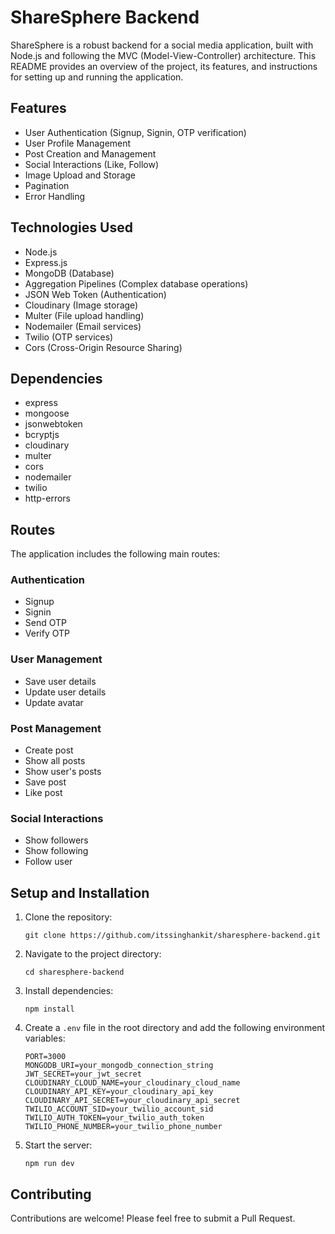 # ShareSphere Backend

ShareSphere is a robust backend for a social media application, built with Node.js and following the MVC (Model-View-Controller) architecture. This README provides an overview of the project, its features, and instructions for setting up and running the application.

## Features

- User Authentication (Signup, Signin, OTP verification)
- User Profile Management
- Post Creation and Management
- Social Interactions (Like, Follow)
- Image Upload and Storage
- Pagination
- Error Handling

## Technologies Used

- Node.js
- Express.js
- MongoDB (Database)
- Aggregation Pipelines (Complex database operations)
- JSON Web Token (Authentication)
- Cloudinary (Image storage)
- Multer (File upload handling)
- Nodemailer (Email services)
- Twilio (OTP services)
- Cors (Cross-Origin Resource Sharing)

## Dependencies

- express
- mongoose
- jsonwebtoken
- bcryptjs
- cloudinary
- multer
- cors
- nodemailer
- twilio
- http-errors

## Routes

The application includes the following main routes:

### Authentication
- Signup
- Signin
- Send OTP
- Verify OTP

### User Management
- Save user details
- Update user details
- Update avatar

### Post Management
- Create post
- Show all posts
- Show user's posts
- Save post
- Like post

### Social Interactions
- Show followers
- Show following
- Follow user

## Setup and Installation

1. Clone the repository:
   ```
   git clone https://github.com/itssinghankit/sharesphere-backend.git
   ```

2. Navigate to the project directory:
   ```
   cd sharesphere-backend
   ```

3. Install dependencies:
   ```
   npm install
   ```

4. Create a `.env` file in the root directory and add the following environment variables:
   ```
   PORT=3000
   MONGODB_URI=your_mongodb_connection_string
   JWT_SECRET=your_jwt_secret
   CLOUDINARY_CLOUD_NAME=your_cloudinary_cloud_name
   CLOUDINARY_API_KEY=your_cloudinary_api_key
   CLOUDINARY_API_SECRET=your_cloudinary_api_secret
   TWILIO_ACCOUNT_SID=your_twilio_account_sid
   TWILIO_AUTH_TOKEN=your_twilio_auth_token
   TWILIO_PHONE_NUMBER=your_twilio_phone_number
   ```

5. Start the server:
   ```
   npm run dev
   ```

## Contributing

Contributions are welcome! Please feel free to submit a Pull Request.
